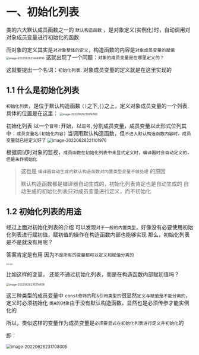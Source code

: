 # 一、初始化列表

类的六大默认成员函数之一的 `默认构造函数` ，是对象定义(实例化)时，自动调用对 对象成员变量进行初始化的函数

而对象的定义其实是`对对象整体的定义`，构造函数的内容是`对象成员变量的赋值`
<img src="https://dxyt-july-image.oss-cn-beijing.aliyuncs.com/CSDN/image-20220626214449795.png" alt="image-20220626214449795" style="zoom:50%;" />
这就出现了一个问题：`对象的成员变量是在哪里定义的？`

这就要提出一个名词：`初始化列表`. 对象成员变量的定义就是在这里实现的

## 1.1 什么是初始化列表

`初始化列表`，是位于默认构造函数 `()`之下,`{}`之上，定义对象成员变量的一个列表.
具体的位置是在这里：
<img src="https://dxyt-july-image.oss-cn-beijing.aliyuncs.com/CSDN/image-20220626215814360.png" alt="image-20220626215814360" style="zoom: 50%;" />

初始化列表 以一个`冒号:`开始，以`逗号,`分割成员变量，成员变量以此形式位列其中：`成员变量名(初始化内容)`
当调用默认构造函数，但`不进入默认构造函数内容时，成员变量就已经定义好了`
<img src="https://dxyt-july-image.oss-cn-beijing.aliyuncs.com/CSDN/image-20220626221101976.png" alt="image-20220626221101976" style="zoom:80%;" />

根据调试时对象的监视，`成员函数在初始化列表中未显式定义时，编译器时会自动定义的，但是未作初始化`

> 这也是 `编译器自动生成的默认构造函数对内置类型变量不做处理` 的原因
>
> 默认构造函数都是编译器自动生成的，初始化列表肯定也是自动生成的
> 自动生成的初始化列表只对成员变量进行定义，而不初始化

## 1.2 初始化列表的用途

经过上面对初始化列表的介绍
可以发现`对于一般的内置类型`，好像没有必要使用初始化列表进行赋初值，赋初值的操作在构造函数内部也能够实现
那么，初始化列表是不是就没有用呢？

答案肯定是有用
因为`不是所有的变量都可以定义和赋值分离的`

<img src="https://dxyt-july-image.oss-cn-beijing.aliyuncs.com/CSDN/%E4%B8%BE%E4%B8%AA%E6%A0%97%E5%AD%90.jpeg" alt="举个栗子" style="zoom:25%;" />

比如这样的变量， 还能不通过初始化列表，而是在构造函数内部赋初值吗？

<img src="https://dxyt-july-image.oss-cn-beijing.aliyuncs.com/CSDN/image-20220626230214658.png" alt="image-20220626230214658" style="zoom:50%;" />

这三种类型的成员变量中
`const修饰的`和`&引用类型的`很显然`定义与赋值是不能分离的`，定义时必须初始化
`类A的对象`由于没有默认构造函数，显然也是必须传参才能实例化的

所以，类似这样的变量作为成员变量是`必须要显式在初始化列表进行定义并初始化`的

即：

<img src="https://dxyt-july-image.oss-cn-beijing.aliyuncs.com/CSDN/image-20220626231708005.png" alt="image-20220626231708005" style="zoom: 80%;" />





